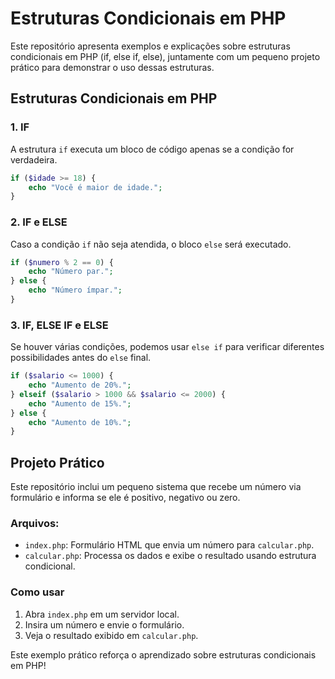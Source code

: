 # Estruturas Condicionais em PHP

Este repositório apresenta exemplos e explicações sobre estruturas condicionais em PHP (if, else if, else), juntamente com um pequeno projeto prático para demonstrar o uso dessas estruturas.

## Estruturas Condicionais em PHP

### 1. **IF**
A estrutura `if` executa um bloco de código apenas se a condição for verdadeira.

```php
if ($idade >= 18) {
    echo "Você é maior de idade.";
}
```

### 2. **IF e ELSE**
Caso a condição `if` não seja atendida, o bloco `else` será executado.

```php
if ($numero % 2 == 0) {
    echo "Número par.";
} else {
    echo "Número ímpar.";
}
```

### 3. **IF, ELSE IF e ELSE**
Se houver várias condições, podemos usar `else if` para verificar diferentes possibilidades antes do `else` final.

```php
if ($salario <= 1000) {
    echo "Aumento de 20%.";
} elseif ($salario > 1000 && $salario <= 2000) {
    echo "Aumento de 15%.";
} else {
    echo "Aumento de 10%.";
}
```

## Projeto Prático
Este repositório inclui um pequeno sistema que recebe um número via formulário e informa se ele é positivo, negativo ou zero.

### Arquivos:
- `index.php`: Formulário HTML que envia um número para `calcular.php`.
- `calcular.php`: Processa os dados e exibe o resultado usando estrutura condicional.

### Como usar
1. Abra `index.php` em um servidor local.
2. Insira um número e envie o formulário.
3. Veja o resultado exibido em `calcular.php`.

Este exemplo prático reforça o aprendizado sobre estruturas condicionais em PHP!
